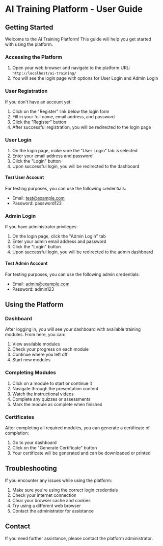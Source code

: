 # AI Training Platform - User Guide

## Getting Started

Welcome to the AI Training Platform! This guide will help you get started with using the platform.

### Accessing the Platform

1. Open your web browser and navigate to the platform URL: `http://localhost/ai-training/`
2. You will see the login page with options for User Login and Admin Login

### User Registration

If you don't have an account yet:

1. Click on the "Register" link below the login form
2. Fill in your full name, email address, and password
3. Click the "Register" button
4. After successful registration, you will be redirected to the login page

### User Login

1. On the login page, make sure the "User Login" tab is selected
2. Enter your email address and password
3. Click the "Login" button
4. Upon successful login, you will be redirected to the dashboard

#### Test User Account

For testing purposes, you can use the following credentials:
- Email: test@example.com
- Password: password123

### Admin Login

If you have administrator privileges:

1. On the login page, click the "Admin Login" tab
2. Enter your admin email address and password
3. Click the "Login" button
4. Upon successful login, you will be redirected to the admin dashboard

#### Test Admin Account

For testing purposes, you can use the following admin credentials:
- Email: admin@example.com
- Password: admin123

## Using the Platform

### Dashboard

After logging in, you will see your dashboard with available training modules. From here, you can:

1. View available modules
2. Check your progress on each module
3. Continue where you left off
4. Start new modules

### Completing Modules

1. Click on a module to start or continue it
2. Navigate through the presentation content
3. Watch the instructional videos
4. Complete any quizzes or assessments
5. Mark the module as complete when finished

### Certificates

After completing all required modules, you can generate a certificate of completion:

1. Go to your dashboard
2. Click on the "Generate Certificate" button
3. Your certificate will be generated and can be downloaded or printed

## Troubleshooting

If you encounter any issues while using the platform:

1. Make sure you're using the correct login credentials
2. Check your internet connection
3. Clear your browser cache and cookies
4. Try using a different web browser
5. Contact the administrator for assistance

## Contact

If you need further assistance, please contact the platform administrator.